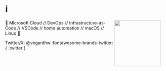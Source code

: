 # ℹ️

<img align="right" src="https://avatars.githubusercontent.com/u/14834153" width="150">

🤖 Microsoft Cloud // DevOps // Infrastructure-as-Code // VSCode // home automation // macOS // Linux 🚀

Twitter/X: @vegardhw :fontawesome-brands-twitter:{ .twitter }
